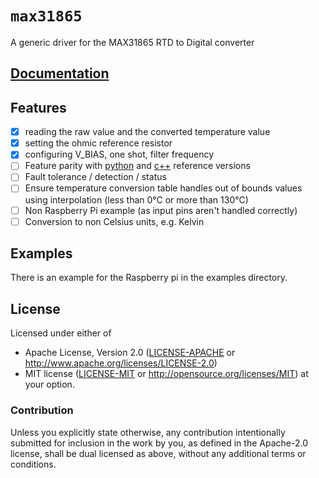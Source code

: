 # `max31865`

A generic driver for the MAX31865 RTD to Digital converter

## [Documentation](https://rudihorn.github.io/max31865/max31865/index.html)

## Features

- [x] reading the raw value and the converted temperature value
- [x] setting the ohmic reference resistor
- [x] configuring V_BIAS, one shot, filter frequency
- [ ] Feature parity with [python](https://github.com/adafruit/Adafruit_CircuitPython_MAX31865) and [c++](https://github.com/adafruit/Adafruit_MAX31865) reference versions
- [ ] Fault tolerance / detection / status
- [ ] Ensure temperature conversion table handles out of bounds values using interpolation (less than 0°C or more than 130°C)
- [ ] Non Raspberry Pi example (as input pins aren't handled correctly)
- [ ] Conversion to non Celsius units, e.g. Kelvin

## Examples

There is an example for the Raspberry pi in the examples directory.

## License

Licensed under either of

- Apache License, Version 2.0 ([LICENSE-APACHE](LICENSE-APACHE) or
  http://www.apache.org/licenses/LICENSE-2.0)
- MIT license ([LICENSE-MIT](LICENSE-MIT) or http://opensource.org/licenses/MIT)
  at your option.

### Contribution

Unless you explicitly state otherwise, any contribution intentionally submitted
for inclusion in the work by you, as defined in the Apache-2.0 license, shall be
dual licensed as above, without any additional terms or conditions.

